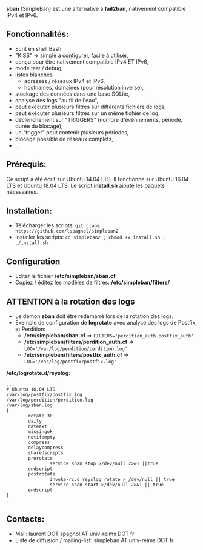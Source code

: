 **sban** (SimpleBan) est une alternative à **fail2ban**, nativement compatible IPv4 et IPv6.

## Fonctionnalités:
 * Ecrit en shell Bash
 * "KISS" => simple à configurer, facile à utiliser,
 * conçu pour être nativement compatible IPv4 ET IPv6,
 * mode test / debug,
 * listes blanches
   * adresses / réseaux IPv4 et IPv6,
   * hostnames, domaines (pour résolution inverse),
 * stockage des données dans une base SQLite,
 * analyse des logs "au fil de l'eau",
 * peut exécuter plusieurs filtres sur différents fichiers de logs,
 * peut exécuter plusieurs filtres sur un même fichier de log,
 * déclenchement sur "TRIGGERS" (nombre d'évènnements, période, durée du blocage),
 * un "trigger" peut contenir plusieurs périodes,
 * blocage possible de réseaux complets,
 * ...

## Prérequis:
Ce script a été écrit sur Ubuntu 14.04 LTS.
Il fonctionne sur Ubuntu 16.04 LTS et Ubuntu 18.04 LTS.
Le script **install.sh** ajoute les paquets nécessaires.

## Installation:
 * Télécharger les scripts: ``git clone https://github.com/lspagnol/simpleban2``
 * Installer les scripts: ``cd simpleban2 ; chmod +x install.sh ; ./install.sh``

## Configuration
* Editer le fichier **/etc/simpleban/sban.cf**
* Copiez / éditez les modèles de filtres: **/etc/simpleban/filters/**

## ATTENTION à la rotation des logs
* Le démon **sban** doit être redémarré lors de la rotation des logs.
* Exemple de configuration de **logrotate** avec analyse des logs de Postfix, et Perdition:
  * **/etc/simpleban/sban.cf** => `FILTERS='perdition_auth postfix_auth'`
  * **/etc/simpleban/filters/perdition_auth.cf** => `LOG='/var/log/perdition/perdition.log'`
  * **/etc/simpleban/filters/postfix_auth.cf** => `LOG='/var/log/postfix/postfix.log'`

**/etc/logrotate.d/rsyslog**:
```
...
# Ubuntu 16.04 LTS
/var/log/postfix/postfix.log
/var/log/perdition/perdition.log
/var/log/sban.log
{
        rotate 30
        daily
        dateext
        missingok
        notifempty
        compress
        delaycompress
        sharedscripts
        prerotate
                service sban stop >/dev/null 2>&1 ||true
        endscript
        postrotate
                invoke-rc.d rsyslog rotate > /dev/null || true
                service sban start >/dev/null 2>&1 || true       
        endscript
}
...
```

## Contacts:
* Mail: laurent DOT spagnol AT univ-reims DOT fr
* Liste de diffusion / mailing-list: simpleban AT univ-reims DOT fr
